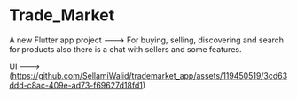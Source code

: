 # Trade_Market

A new Flutter app project ---> For buying, selling, discovering and search for products also there is a chat with sellers and some features.

UI ---> (https://github.com/SellamiWalid/trademarket_app/assets/119450519/3cd63ddd-c8ac-409e-ad73-f69627d18fd1)




